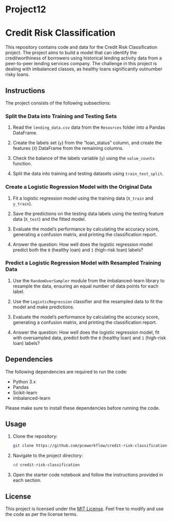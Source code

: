 # Project12

# Credit Risk Classification

This repository contains code and data for the Credit Risk Classification project. The project aims to build a model that can identify the creditworthiness of borrowers using historical lending activity data from a peer-to-peer lending services company. The challenge in this project is dealing with imbalanced classes, as healthy loans significantly outnumber risky loans.

## Instructions

The project consists of the following subsections:

### Split the Data into Training and Testing Sets

1. Read the `lending_data.csv` data from the `Resources` folder into a Pandas DataFrame.

2. Create the labels set (`y`) from the “loan_status” column, and create the features (`X`) DataFrame from the remaining columns.

3. Check the balance of the labels variable (`y`) using the `value_counts` function.

4. Split the data into training and testing datasets using `train_test_split`.

### Create a Logistic Regression Model with the Original Data

1. Fit a logistic regression model using the training data (`X_train` and `y_train`).

2. Save the predictions on the testing data labels using the testing feature data (`X_test`) and the fitted model.

3. Evaluate the model’s performance by calculating the accuracy score, generating a confusion matrix, and printing the classification report.

4. Answer the question: How well does the logistic regression model predict both the `0` (healthy loan) and `1` (high-risk loan) labels?

### Predict a Logistic Regression Model with Resampled Training Data

1. Use the `RandomOverSampler` module from the imbalanced-learn library to resample the data, ensuring an equal number of data points for each label.

2. Use the `LogisticRegression` classifier and the resampled data to fit the model and make predictions.

3. Evaluate the model’s performance by calculating the accuracy score, generating a confusion matrix, and printing the classification report.

4. Answer the question: How well does the logistic regression model, fit with oversampled data, predict both the `0` (healthy loan) and `1` (high-risk loan) labels?

## Dependencies

The following dependencies are required to run the code:

- Python 3.x
- Pandas
- Scikit-learn
- imbalanced-learn

Please make sure to install these dependencies before running the code.

## Usage

1. Clone the repository:

   ```bash
   git clone https://github.com/pceworkflow/credit-risk-classification.git
   ```

2. Navigate to the project directory:

   ```bash
   cd credit-risk-classification
   ```

3. Open the starter code notebook and follow the instructions provided in each section.

## License

This project is licensed under the [MIT License](LICENSE). Feel free to modify and use the code as per the license terms.

